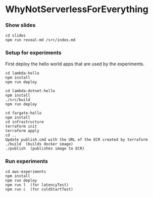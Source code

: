 # WhyNotServerlessForEverything

### Show slides
```
cd slides
npm run reveal-md /src/index.md
```

### Setup for experiments
First deploy the hello world apps that are used by the experiments.

```
cd lambda-hello
npm install
npm run deploy
```

```
cd lambda-dotnet-hello
npm install
./src/build
npm run deploy
```

```
cd fargate-hello
npm install
cd infrastructure
terraform init
terraform apply
cd ..
Update publish.cmd with the URL of the ECR created by terraform
./build  (builds docker image)
./publish  (publishes image to ECR)
```

### Run experiments
```
cd aws-experiments
npm install
npm run deploy
npm run l  (for latencyTest)
npm run c  (for coldStartTest)
```
